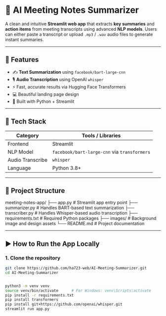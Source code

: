 # 🧠 AI Meeting Notes Summarizer

A clean and intuitive **Streamlit web app** that extracts **key summaries** and **action items** from meeting transcripts using advanced **NLP models**. Users can either paste a transcript or upload `.mp3` / `.wav` audio files to generate instant summaries.

---

## 🚀 Features

- ✍️ **Text Summarization** using `facebook/bart-large-cnn`
- 🎙️ **Audio Transcription** using OpenAI `whisper`
- ⚡ Fast, accurate results via Hugging Face Transformers
- 💻 Beautiful landing page design
- 📲 Built with Python + Streamlit

---

## 🧰 Tech Stack

| Category        | Tools / Libraries                        |
|-----------------|-------------------------------------------|
| Frontend        | Streamlit                                |
| NLP Model       | `facebook/bart-large-cnn` via `transformers` |
| Audio Transcribe| `whisper`                                 |
| Language        | Python 3.8+                               |

---

## 📁 Project Structure

meeting-notes-app/
├── app.py             # Streamlit app entry point
├── summarizer.py      # Handles BART-based text summarization
├── transcriber.py     # Handles Whisper-based audio transcription
├── requirements.txt   # Required Python packages
├── images/            # Background image and design assets
└── README.md          # Project documentation

---

## ▶️ How to Run the App Locally

### 1. Clone the repository

```bash
git clone https://github.com/ha723-web/AI-Meeting-Summarizer.git
cd AI-Meeting-Summarizer


python3 -m venv venv
source venv/bin/activate      # For Windows: venv\Scripts\activate
pip install -r requirements.txt
pip install transformers
pip install git+https://github.com/openai/whisper.git
streamlit run app.py


